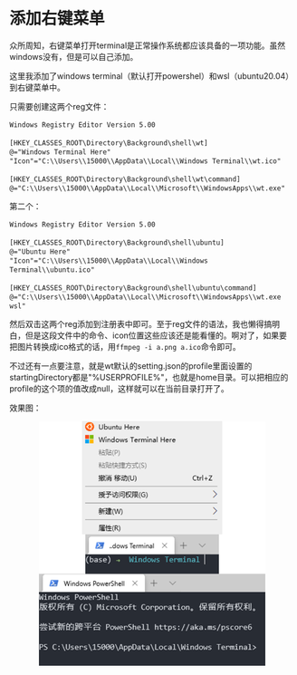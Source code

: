 # 添加右键菜单

众所周知，右键菜单打开terminal是正常操作系统都应该具备的一项功能。虽然windows没有，但是可以自己添加。

这里我添加了windows terminal（默认打开powershel）和wsl（ubuntu20.04）到右键菜单中。

只需要创建这两个reg文件：

```reg
Windows Registry Editor Version 5.00
 
[HKEY_CLASSES_ROOT\Directory\Background\shell\wt]
@="Windows Terminal Here"
"Icon"="C:\\Users\\15000\\AppData\\Local\\Windows Terminal\\wt.ico"
 
[HKEY_CLASSES_ROOT\Directory\Background\shell\wt\command]
@="C:\\Users\\15000\\AppData\\Local\\Microsoft\\WindowsApps\\wt.exe"
```

第二个：

```reg
Windows Registry Editor Version 5.00
 
[HKEY_CLASSES_ROOT\Directory\Background\shell\ubuntu]
@="Ubuntu Here"
"Icon"="C:\\Users\\15000\\AppData\\Local\\Windows Terminal\\ubuntu.ico"
 
[HKEY_CLASSES_ROOT\Directory\Background\shell\ubuntu\command]
@="C:\\Users\\15000\\AppData\\Local\\Microsoft\\WindowsApps\\wt.exe wsl"
```

然后双击这两个reg添加到注册表中即可。至于reg文件的语法，我也懒得搞明白，但是这段文件中的命令、icon位置这些应该还是能看懂的。啊对了，如果要把图片转换成ico格式的话，用`ffmpeg -i a.png a.ico`命令即可。

不过还有一点要注意，就是wt默认的setting.json的profile里面设置的startingDirectory都是"%USERPROFILE%"，也就是home目录。可以把相应的profile的这个项的值改成null，这样就可以在当前目录打开了。

效果图：

<div align="center">
    <img src="_img/demo.png" width="400">
</div>


